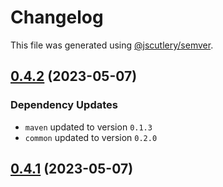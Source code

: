 # Changelog

This file was generated using [@jscutlery/semver](https://github.com/jscutlery/semver).

## [0.4.2](https://github.com/khalilou88/jnxplus/compare/nx-quarkus-maven-0.4.1...nx-quarkus-maven-0.4.2) (2023-05-07)

### Dependency Updates

* `maven` updated to version `0.1.3`
* `common` updated to version `0.2.0`


## [0.4.1](https://github.com/khalilou88/jnxplus/compare/nx-quarkus-maven-0.4.0...nx-quarkus-maven-0.4.1) (2023-05-07)
